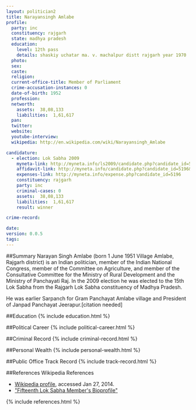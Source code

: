 ```yaml
---
layout: politician2
title: Narayansingh Amlabe
profile: 
  party: inc
  constituency: rajgarh
  state: madhya pradesh
  education: 
    level: 12th pass
    details: shaskiy uchatar ma. v. machalpur distt rajgarh year 1970
  photo: 
  sex: 
  caste: 
  religion: 
  current-office-title: Member of Parliament
  crime-accusation-instances: 0
  date-of-birth: 1952
  profession: 
  networth: 
    assets:  38,08,133
    liabilities:  1,61,617
  pan: 
  twitter: 
  website: 
  youtube-interview: 
  wikipedia: http://en.wikipedia.com/wiki/Narayansingh_Amlabe

candidature: 
  - election: Lok Sabha 2009
    myneta-link: http://myneta.info/ls2009/candidate.php?candidate_id=5196
    affidavit-link: http://myneta.info/candidate.php?candidate_id=5196&scan=original
    expenses-link: http://myneta.info/expense.php?candidate_id=5196
    constituency: rajgarh 
    party: inc
    criminal-cases: 0
    assets:  38,08,133
    liabilities:  1,61,617
    result: winner 

crime-record: 

date: 
version: 0.0.5
tags: 
---
```

##Summary
Narayan Singh Amlabe (born 1 June 1951 Village Amlabe, Rajgarh district) is an Indian politician, member of the Indian National Congress, member of the Committee on Agriculture, and member of the Consultative Committee for the Ministry of Rural Development and the Ministry of Panchayati Raj. In the 2009 election he was elected to the 15th Lok Sabha from the Rajgarh Lok Sabha constituency of Madhya Pradesh.

He was earlier Sarpanch for Gram Panchayat Amlabe village and President of Janpad Panchayat Jeerapur.[citation needed]


##Education
{% include education.html %}


##Political Career
{% include political-career.html %}


##Criminal Record
{% include criminal-record.html %}


##Personal Wealth
{% include personal-wealth.html %}


##Public Office Track Record
{% include track-record.html %}


##References
Wikipedia References
- [Wikipedia profile]({{page.profile.wikipedia}}), accessed Jan 27, 2014.
- ["Fifteenth Lok Sabha Member's Bioprofile"][wiki1]

[wiki1]: http://164.100.47.132/LssNew/Members/Biography.aspx?mpsno=4253


{% include references.html %}